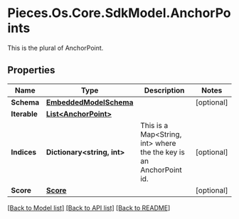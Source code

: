# Pieces.Os.Core.SdkModel.AnchorPoints
This is the plural of AnchorPoint.

## Properties

Name | Type | Description | Notes
------------ | ------------- | ------------- | -------------
**Schema** | [**EmbeddedModelSchema**](EmbeddedModelSchema.md) |  | [optional] 
**Iterable** | [**List&lt;AnchorPoint&gt;**](AnchorPoint.md) |  | 
**Indices** | **Dictionary&lt;string, int&gt;** | This is a Map&lt;String, int&gt; where the the key is an AnchorPoint id. | [optional] 
**Score** | [**Score**](Score.md) |  | [optional] 

[[Back to Model list]](../README.md#documentation-for-models) [[Back to API list]](../README.md#documentation-for-api-endpoints) [[Back to README]](../README.md)

